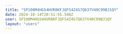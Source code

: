 ```yaml
---
title: "SP100M4HG54HVR8KFJQFS4Z4S7Q637V40C99BJ1QY"
date: 2024-10-14T20:51:55.546Z
user: SP100M4HG54HVR8KFJQFS4Z4S7Q637V40C99BJ1QY
layout: "users"
---
```

    